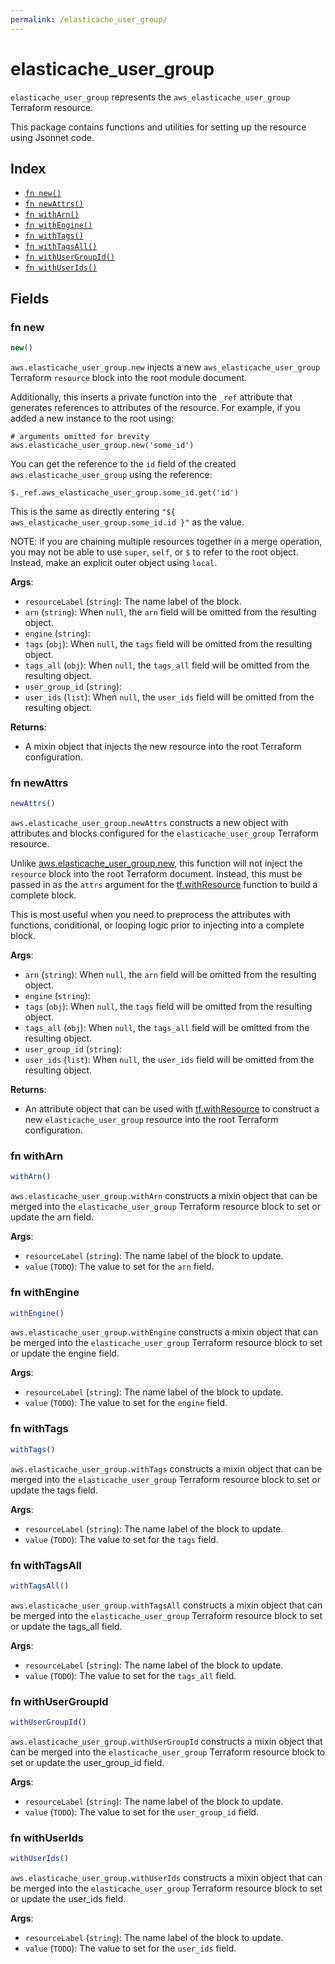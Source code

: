 ```yaml
---
permalink: /elasticache_user_group/
---
```


# elasticache_user_group

`elasticache_user_group` represents the `aws_elasticache_user_group` Terraform resource.



This package contains functions and utilities for setting up the resource using Jsonnet code.


## Index

* [`fn new()`](#fn-new)
* [`fn newAttrs()`](#fn-newattrs)
* [`fn withArn()`](#fn-witharn)
* [`fn withEngine()`](#fn-withengine)
* [`fn withTags()`](#fn-withtags)
* [`fn withTagsAll()`](#fn-withtagsall)
* [`fn withUserGroupId()`](#fn-withusergroupid)
* [`fn withUserIds()`](#fn-withuserids)

## Fields

### fn new

```ts
new()
```


`aws.elasticache_user_group.new` injects a new `aws_elasticache_user_group` Terraform `resource`
block into the root module document.

Additionally, this inserts a private function into the `_ref` attribute that generates references to attributes of the
resource. For example, if you added a new instance to the root using:

    # arguments omitted for brevity
    aws.elasticache_user_group.new('some_id')

You can get the reference to the `id` field of the created `aws.elasticache_user_group` using the reference:

    $._ref.aws_elasticache_user_group.some_id.get('id')

This is the same as directly entering `"${ aws_elasticache_user_group.some_id.id }"` as the value.

NOTE: if you are chaining multiple resources together in a merge operation, you may not be able to use `super`, `self`,
or `$` to refer to the root object. Instead, make an explicit outer object using `local`.

**Args**:
  - `resourceLabel` (`string`): The name label of the block.
  - `arn` (`string`):  When `null`, the `arn` field will be omitted from the resulting object.
  - `engine` (`string`): 
  - `tags` (`obj`):  When `null`, the `tags` field will be omitted from the resulting object.
  - `tags_all` (`obj`):  When `null`, the `tags_all` field will be omitted from the resulting object.
  - `user_group_id` (`string`): 
  - `user_ids` (`list`):  When `null`, the `user_ids` field will be omitted from the resulting object.

**Returns**:
- A mixin object that injects the new resource into the root Terraform configuration.


### fn newAttrs

```ts
newAttrs()
```


`aws.elasticache_user_group.newAttrs` constructs a new object with attributes and blocks configured for the `elasticache_user_group`
Terraform resource.

Unlike [aws.elasticache_user_group.new](#fn-elasticacheusergroupnew), this function will not inject the `resource`
block into the root Terraform document. Instead, this must be passed in as the `attrs` argument for the
[tf.withResource](https://github.com/tf-libsonnet/core/tree/main/docs#fn-withresource) function to build a complete block.

This is most useful when you need to preprocess the attributes with functions, conditional, or looping logic prior to
injecting into a complete block.

**Args**:
  - `arn` (`string`):  When `null`, the `arn` field will be omitted from the resulting object.
  - `engine` (`string`): 
  - `tags` (`obj`):  When `null`, the `tags` field will be omitted from the resulting object.
  - `tags_all` (`obj`):  When `null`, the `tags_all` field will be omitted from the resulting object.
  - `user_group_id` (`string`): 
  - `user_ids` (`list`):  When `null`, the `user_ids` field will be omitted from the resulting object.

**Returns**:
  - An attribute object that can be used with [tf.withResource](https://github.com/tf-libsonnet/core/tree/main/docs#fn-withresource) to construct a new `elasticache_user_group` resource into the root Terraform configuration.


### fn withArn

```ts
withArn()
```

`aws.elasticache_user_group.withArn` constructs a mixin object that can be merged into the `elasticache_user_group`
Terraform resource block to set or update the arn field.



**Args**:
  - `resourceLabel` (`string`): The name label of the block to update.
  - `value` (`TODO`): The value to set for the `arn` field.


### fn withEngine

```ts
withEngine()
```

`aws.elasticache_user_group.withEngine` constructs a mixin object that can be merged into the `elasticache_user_group`
Terraform resource block to set or update the engine field.



**Args**:
  - `resourceLabel` (`string`): The name label of the block to update.
  - `value` (`TODO`): The value to set for the `engine` field.


### fn withTags

```ts
withTags()
```

`aws.elasticache_user_group.withTags` constructs a mixin object that can be merged into the `elasticache_user_group`
Terraform resource block to set or update the tags field.



**Args**:
  - `resourceLabel` (`string`): The name label of the block to update.
  - `value` (`TODO`): The value to set for the `tags` field.


### fn withTagsAll

```ts
withTagsAll()
```

`aws.elasticache_user_group.withTagsAll` constructs a mixin object that can be merged into the `elasticache_user_group`
Terraform resource block to set or update the tags_all field.



**Args**:
  - `resourceLabel` (`string`): The name label of the block to update.
  - `value` (`TODO`): The value to set for the `tags_all` field.


### fn withUserGroupId

```ts
withUserGroupId()
```

`aws.elasticache_user_group.withUserGroupId` constructs a mixin object that can be merged into the `elasticache_user_group`
Terraform resource block to set or update the user_group_id field.



**Args**:
  - `resourceLabel` (`string`): The name label of the block to update.
  - `value` (`TODO`): The value to set for the `user_group_id` field.


### fn withUserIds

```ts
withUserIds()
```

`aws.elasticache_user_group.withUserIds` constructs a mixin object that can be merged into the `elasticache_user_group`
Terraform resource block to set or update the user_ids field.



**Args**:
  - `resourceLabel` (`string`): The name label of the block to update.
  - `value` (`TODO`): The value to set for the `user_ids` field.
